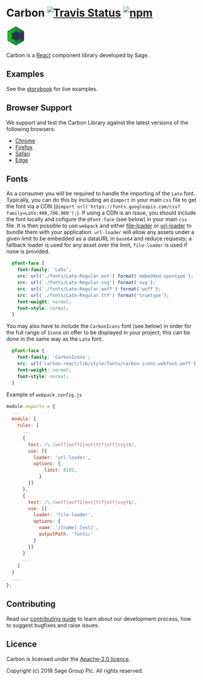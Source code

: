 # Carbon [![Travis Status](https://travis-ci.org/Sage/carbon.svg?branch=master)](https://travis-ci.org/Sage/carbon) [![npm](https://img.shields.io/npm/v/carbon-react.svg)](https://www.npmjs.com/package/carbon-react)
<img src="https://raw.githubusercontent.com/Sage/carbon/master/logo/carbon-logo.png" width="50">

Carbon is a [React](https://facebook.github.io/react/) component library developed by Sage.

## Examples

See the [storybook](https://carbon.sage.com/) for live examples.

## Browser Support
We support and test the Carbon Library against the latest versions of the following browsers:
* [Chrome](https://www.google.com/chrome/)
* [Firefox](https://www.mozilla.org/firefox/)
* [Safari](https://www.apple.com/safari/)
* [Edge](https://www.microsoft.com/windows/microsoft-edge)

## Fonts
As a consumer you will be required to handle the importing of the `Lato` font. Typically, you can do this by including an `@import` in your main `css` file to get the font via a CDN (`@import url('https://fonts.googleapis.com/css?family=Lato:400,700,900');`). If using a CDN is an issue, you should include the font locally and cofigure the `@font-face` (see below) in your main `css` file. It is then possible to use `webpack` and either [file-loader](https://webpack.js.org/loaders/file-loader/) or [url-loader](https://webpack.js.org/loaders/url-loader/) to bundle them with your application. `url-loader` will allow any assets under a given limit to be embedded as a dataURL in `base64` and reduce requests; a fallback loader is used for any asset over the limit, `file-loader` is used if none is provided.

```css
  @font-face {
    font-family: 'Lato';
    src: url('./fonts/Lato-Regular.eot') format('embedded-opentype');
    src: url('./fonts/Lato-Regular.svg') format('svg');
    src: url('./fonts/Lato-Regular.woff') format('woff');
    src: url('./fonts/Lato-Regular.ttf') format('truetype');
    font-weight: normal;
    font-style: normal;
  }
```
You may also have to include the `CarbonIcons` font (see below) in order for the full range of `Icon`s on offer to be displayed in your project, this can be done in the same way as the `Lato` font.

```css
  @font-face {
    font-family: 'CarbonIcons';
    src: url('carbon-react/lib/style/fonts/carbon-icons-webfont.woff') format("woff");
    font-weight: normal;
    font-style: normal;
  }
```

Example of `webpack.config.js`
```js
module.exports = {
  ...
  module: {
    rules: [
      ...
      {
        test: /\.(woff|woff2|eot|ttf|otf|svg)$/,
        use: [{
          loader: 'url-loader',
          options: {
              limit: 8192,
            }
        }]
      },
      {
        test: /\.(woff|woff2|eot|ttf|otf|svg)$/,
        use: [{
          loader: 'file-loader',
          options: {
            name: '/[name].[ext]',
            outputPath: 'fonts/'
          }
        }]
      }
      ...
    ]
  }
  ...
};
```
 
## Contributing
Read our [contributing guide](https://github.com/Sage/carbon/blob/master/CONTRIBUTING.md) to learn about our development process, how to suggest bugfixes and raise issues.

## Licence
Carbon is licensed under the [Apache-2.0 licence](https://github.com/Sage/carbon/blob/master/LICENSE).

Copyright (c) 2018 Sage Group Plc. All rights reserved.